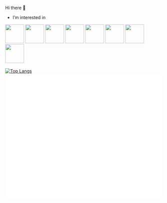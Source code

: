   Hi there 👋



 - I’m interested in
<div>
  <img src="https://cdn.jsdelivr.net/gh/devicons/devicon/icons/python/python-original-wordmark.svg" width = "60" height = "60" />
  <img src="https://cdn.jsdelivr.net/gh/devicons/devicon/icons/c/c-plain.svg" width = "60" height = "60"/>
  <img src="https://cdn.jsdelivr.net/gh/devicons/devicon/icons/cplusplus/cplusplus-plain.svg" width = "60" height = "60" />
  <img src="https://cdn.jsdelivr.net/gh/devicons/devicon/icons/css3/css3-plain.svg"  width = "60" height = "60" />
  <img src="https://cdn.jsdelivr.net/gh/devicons/devicon/icons/html5/html5-plain.svg" width = "60" height = "60"/>
  <img src="https://cdn.jsdelivr.net/gh/devicons/devicon/icons/docker/docker-original-wordmark.svg" width = "60" height = "60"/>
  <img src="https://cdn.jsdelivr.net/gh/devicons/devicon/icons/linux/linux-original.svg" width = "60" height = "60"/>
  <img src="https://cdn.jsdelivr.net/gh/devicons/devicon/icons/vim/vim-original.svg" width ="60" height = "60"/>
 
  [![Top Langs](https://github-readme-stats.vercel.app/api/top-langs/?username=Mr-76&langs_count=10&layout=compact&theme=midnight-purple)](https://github.com/anuraghazra/github-readme-stats)
  <img src="header.svg" width="800" height="400">
</div>

